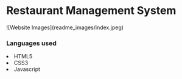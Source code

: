 <h1>Restaurant Management System </h1>
![Website Images](readme_images/index.jpeg)

<h3>Languages used</h3>
<li>HTML5</li>
<li>CSS3</li>
<li>Javascript</li>
